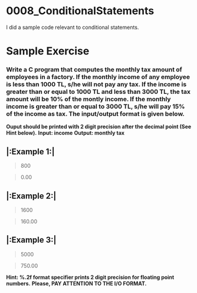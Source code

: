 # 0008_ConditionalStatements

I did a sample code relevant to conditional statements.

# Sample Exercise

### Write a C program that computes the monthly tax amount of employees in a factory. If the monthly income of any employee is less than 1000 TL, s/he will not pay any tax. If the income is greater than or equal to 1000 TL and less than 3000 TL, the tax amount will be 10% of the montly income. If the monthly income is greater than or equal to 3000 TL, s/he will pay 15% of the income as tax. The input/output format is given below.

**Ouput should be printed with 2 digit precision after the decimal point (See Hint below).**
**Input: income**
**Output: monthly tax**

|:Example 1:|
--
>800

>0.00

|:Example 2:|
--
>1600

>160.00

|:Example 3:|
--
>5000

>750.00

**Hint: %.2f format specifier prints 2 digit precision for floating point numbers.**
**Please, PAY ATTENTION TO THE I/O FORMAT.**
